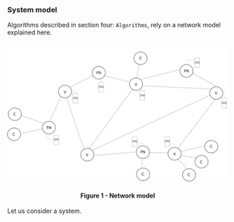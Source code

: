 ### System model

Algorithms described in section four: `Algorithms`, rely on a network model explained here.



![](https://github.com/lukamiletic95/papers/blob/master/images/fig1.png)
<div align='center'> 
	<h4>Figure 1 - Network model</h4>
</div>

Let us consider a system.
<!--stackedit_data:
eyJoaXN0b3J5IjpbMzg0NzM2NDk0LDUyNzgyNDk1NiwtOTEwNT
Q3NTcwLDYwMDU2ODk2MSwtMTA1ODYxOTA3Myw0NzIxMDQ5OTMs
MTExNTg3MzczMywtMTEwNzM3ODYwMCw0NzA4NzY2MywtMTIzOD
A5NTM5Niw5NjAxMDQzODhdfQ==
-->